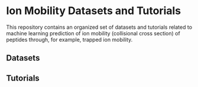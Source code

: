 # Ion Mobility Datasets and Tutorials

This repository contains an organized set of datasets and tutorials related to machine learning
prediction of ion mobility (collisional cross section) of peptides through, for example, trapped ion mobility.

## Datasets

## Tutorials
